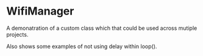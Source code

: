 # WifiManager

A demonatration of a custom class which that could be used across mutiple projects.

Also shows some examples of not using delay within loop().
